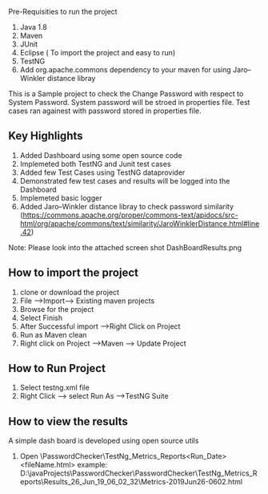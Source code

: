 
Pre-Requisities to run the project
1. Java 1.8
2. Maven
3. JUnit
4. Eclipse ( To import the project and easy to run)
5. TestNG
6. Add org.apache.commons dependency to your maven for using Jaro–Winkler distance libray

This is a Sample project to check the Change Password with respect to System Password.
System password will be stroed in properties file. Test cases ran againest with password stored in properties file.

Key Highlights
---------------- 
1. Added Dashboard using some open source code
2. Implemeted both TestNG and Junit test cases
3. Added few Test Cases using TestNG dataprovider
4. Demonstrated few test cases and results will be logged into the Dashboard
5. Implemeted basic logger
6. Added Jaro–Winkler distance libray to check password similarity (https://commons.apache.org/proper/commons-text/apidocs/src-html/org/apache/commons/text/similarity/JaroWinklerDistance.html#line.42)


Note: Please look into the attached screen shot DashBoardResults.png

How to import the project
----------------------------
1. clone or download the project
2. File -->Import--> Existing maven projects
3. Browse for the project
4. Select Finish
5. After Successful import -->Right Click on Project
6. Run as Maven clean
7. Right click on Project -->Maven --> Update Project

How to Run Project
--------------------

1. Select testng.xml file 
2. Right Click --> select Run As -->TestNG Suite

How to view the results
------------------------
A simple dash board is developed using open source utils 
1. Open <Location>\PasswordChecker\TestNg_Metrics_Reports\<Run_Date>\<fileName.html>
example:
D:\javaProjects\PasswordChecker\PasswordChecker\TestNg_Metrics_Reports\Results_26_Jun_19_06_02_32\Metrics-2019Jun26-0602.html

